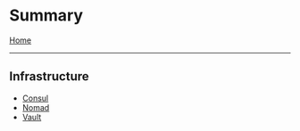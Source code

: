 # Summary

[Home](index.md)

---

## Infrastructure

- [Consul](consul.md)
- [Nomad](nomad.md)
- [Vault](vault.md)
